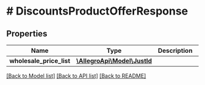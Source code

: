 # # DiscountsProductOfferResponse

## Properties

Name | Type | Description | Notes
------------ | ------------- | ------------- | -------------
**wholesale_price_list** | [**\AllegroApi\Model\JustId**](JustId.md) |  | [optional]

[[Back to Model list]](../../README.md#models) [[Back to API list]](../../README.md#endpoints) [[Back to README]](../../README.md)

